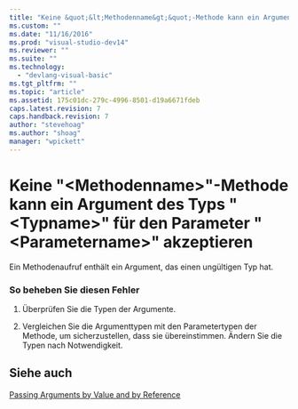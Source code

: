 ```yaml
---
title: "Keine &quot;&lt;Methodenname&gt;&quot;-Methode kann ein Argument des Typs &quot;&lt;Typname&gt;&quot; f&#252;r den Parameter &quot;&lt;Parametername&gt;&quot; akzeptieren | Microsoft Docs"
ms.custom: ""
ms.date: "11/16/2016"
ms.prod: "visual-studio-dev14"
ms.reviewer: ""
ms.suite: ""
ms.technology: 
  - "devlang-visual-basic"
ms.tgt_pltfrm: ""
ms.topic: "article"
ms.assetid: 175c01dc-279c-4996-8501-d19a6671fdeb
caps.latest.revision: 7
caps.handback.revision: 7
author: "stevehoag"
ms.author: "shoag"
manager: "wpickett"
---
```

# Keine &quot;&lt;Methodenname&gt;&quot;-Methode kann ein Argument des Typs &quot;&lt;Typname&gt;&quot; f&#252;r den Parameter &quot;&lt;Parametername&gt;&quot; akzeptieren
Ein Methodenaufruf enthält ein Argument, das einen ungültigen Typ hat.  
  
### So beheben Sie diesen Fehler  
  
1.  Überprüfen Sie die Typen der Argumente.  
  
2.  Vergleichen Sie die Argumenttypen mit den Parametertypen der Methode, um sicherzustellen, dass sie übereinstimmen. Ändern Sie die Typen nach Notwendigkeit.  
  
## Siehe auch  
 [Passing Arguments by Value and by Reference](../../visual-basic/programming-guide/language-features/procedures/passing-arguments-by-value-and-by-reference.md)